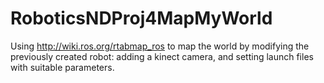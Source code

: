 # RoboticsNDProj4MapMyWorld
Using http://wiki.ros.org/rtabmap_ros to map the world by modifying the previously created robot: adding a kinect camera, and setting launch files with suitable parameters.
